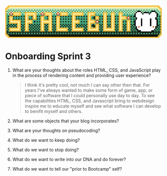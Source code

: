 ![Banner-V3](../images/github_banner_v3.png)

# Onboarding Sprint 3

1. What are your thoughts about the roles HTML, CSS, and JavaScript play in the process of rendering content and providing user experience?
    > I think it's pretty cool, not much I can say other then that.  For years I've always wanted to make some form of game, app, or piece of software that I could personally use day to day. To see the capabilities HTML, CSS, and Javascript bring to webdesign inspire me to educate myself and see what software I can develop to benifit myself and others.

2. What are some objects that your blog incorporates?
    >

3. What are your thoughts on pseudocoding?
    >

1. What do we want to keep doing?

2. What do we want to stop doing?

3. What do we want to write into our DNA and do forever?

4. What do we want to tell our "prior to Bootcamp" self?
